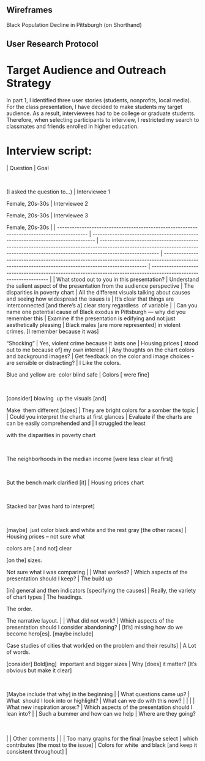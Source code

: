 ## Wireframes 
Black Population Decline in Pittsburgh (on Shorthand)


## User Research Protocol 
# Target Audience and Outreach Strategy

In part 1, I identified three user stories (students, nonprofits, local media). For the class presentation, I have decided to make students my target audience. As a result, interviewees had to be college or graduate students. Therefore,  when selecting participants to interview, I restricted my search to classmates and friends enrolled in higher education. 

# Interview script: 

| Question                                                                                   | Goal

<br>

(I asked the question to…)                                          | Interviewee 1 

Female, 20s-30s                                                                                                                                                      | Interviewee 2

Female, 20s-30s                                                                                                                        | Interviewee 3

Female, 20s-30s                                                                                     |
| ------------------------------------------------------------------------------------------ | ------------------------------------------------------------------------------- | ------------------------------------------------------------------------------------------------------------------------------------------------------------------------------------ | ----------------------------------------------------------------------------------------------------------------------------------------------------- | ------------------------------------------------------------------------------------------------------------------ |
| What stood out to you in this presentation?                                                | Understand the salient aspect of the presentation from the audience perspective | The disparities in poverty chart                                                                                                                                                     | All the different visuals talking about causes and seeing how widespread the issues is                                                                | It’s clear that things are interconnected \[and there’s a\] clear story regardless  of variable                    |
| Can you name one potential cause of Black exodus in Pittsburgh — why did you remember this | Examine if the presentation is edifying and not just aesthetically pleasing     | Black males \[are more represented\] in violent crimes. \[I remember because it was\]

“Shocking”                                                                                    | Yes, violent crime because it lasts one                                                                                                               | Housing prices \[ stood out to me because of\] my own interest                                                     |
| Any thoughts on the chart colors and background images?                                    | Get feedback on the color and image choices - are sensible or distracting?      | I Like the colors. 

Blue and yellow are  color blind safe                                                                                                                           | Colors \[ were fine\] 

<br>

\[consider\] blowing  up the visuals \[and\]

Make  them different \[sizes\]                                            | They are bright colors for a somber the topic                                                                      |
| Could you interpret the charts at first glances                                            | Evaluate if the charts are can be easily comprehended and                       | I struggled the least 

with the disparities in poverty chart 

<br>

The neighborhoods in the median income \[were less clear at first\]

<br>

But the bench mark clarified \[it\] | Housing prices chart

<br>

Stacked bar \[was hard to interpret\] 

<br>

\[maybe\]  just color black and white and the rest gray \[the other races\] | Housing prices – not sure what 

colors are \[ and not\] clear

\[on the\] sizes.  

Not sure what i was comparing |
| What worked?                                                                               | Which aspects of the presentation should I keep?                                | The build up 

\[in\] general and then indicators \[specifying the causes\]                                                                                                          | Really, the variety of chart types                                                                                                                    | The headings. 

The order.

The narrative layout.                                                                  |
| What did not work?                                                                         | Which aspects of the presentation should I consider abandoning?                 | \[It’s\] missing how do we become hero\[es\]. \[maybe include\]

Case studies of cities that work\[ed on the problem and their results\]                                             | A Lot of words.  

\[consider\] Bold\[ing\]  important and bigger sizes                                                                               | Why \[does\] it matter? \[It’s obvious but make it clear\]

<br>

\[Maybe include that why\] in the beginning      |
| What questions came up?                                                                    | What  should I look into or highlight?                                          | What can we do with this now?                                                                                                                                                        |                                                                                                                                                       |                                                                                                                    |
| What new inspiration arose:?                                                               | Which aspects of the presentation should I lean into?                           |                                                                                                                                                                                      | Such a bummer and how can we help                                                                                                                     | Where are they going?

<br><br>                                                                                    |
| Other comments                                                                             |                                                                                 |                                                                                                                                                                                      | Too many graphs for the final \[maybe select \] which contributes \[the most to the issue\]                                                           | Colors for white  and black \[and keep it consistent throughout\]                                                  |
